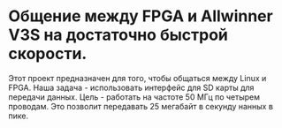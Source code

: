 # Общение между FPGA и Allwinner V3S на достаточно быстрой скорости.

Этот проект предназначен для того, чтобы общаться между Linux и FPGA.
Наша задача - использовать интерфейс для SD карты для передачи данных.
Цель - работать на частоте 50 МГц по четырем проводам.
Это позволит передавать 25 мегабайт в секунду нанных в пике.

